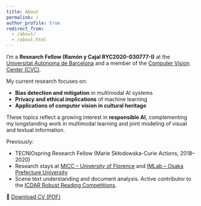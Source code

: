 ```yaml
---
title: About
permalink: /
author_profile: true
redirect_from: 
  - /about/
  - /about.html
---
```


I’m a **Research Fellow (Ramón y Cajal RYC2020-030777-I)** at the [Universitat Autonoma de Barcelona](https://www.uab.cat/) and a member of the [Computer Vision Center (CVC)](https://www.cvc.uab.es/).

My current research focuses on:

- **Bias detection and mitigation** in multimodal AI systems
- **Privacy and ethical implications** of machine learning
- **Applications of computer vision in cultural heritage**

These topics reflect a growing interest in **responsible AI**, complementing my longstanding work in multimodal learning and joint modeling of visual and textual information.

Previously:
- TECNIOspring Research Fellow (Marie Skłodowska-Curie Actions, 2018–2020)
- Research stays at [MICC – University of Florence](https://www.micc.unifi.it/) and [IMLab – Osaka Prefecture University](http://imlab.jp/index-e.html)
- Scene text understanding and document analysis. Active contributor to the [ICDAR Robust Reading Competitions](http://rrc.cvc.uab.es/).  

📄 [Download CV (PDF)](/files/LluisGomezBigorda_CV2023.pdf)
